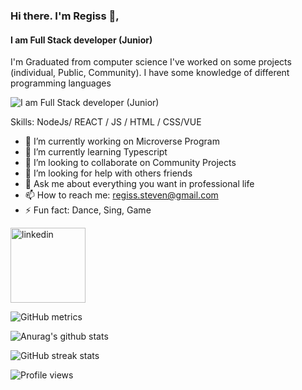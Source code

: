 ### Hi there. I'm Regiss 👋,
#### I am Full Stack developer (Junior)
I'm Graduated from computer science I've worked on some projects (individual, Public, Community). I have some knowledge of different programming languages 

![I am Full Stack developer (Junior)](https://i.pinimg.com/originals/3e/9d/52/3e9d52bc38fa287a4cf10dcf8139076d.gif)



Skills: NodeJs/ REACT / JS / HTML / CSS/VUE

- 🔭 I’m currently working on Microverse Program 
- 🌱 I’m currently learning Typescript 
- 👯 I’m looking to collaborate on Community Projects 
- 🤔 I’m looking for help with others friends 
- 💬 Ask me about everything you want in professional life 
- 📫 How to reach me: regiss.steven@gmail.com 
- ⚡ Fun fact: Dance, Sing, Game 

[<img src='https://www.logo.wine/a/logo/LinkedIn/LinkedIn-Logo.wine.svg' alt='linkedin' height='120'>](https://www.linkedin.com/in/regiss05/)

![GitHub metrics](https://metrics.lecoq.io/regiss05)  

![Anurag's github stats](https://github-readme-stats.vercel.app/api?username=regiss05)

![GitHub streak stats](https://github-readme-streak-stats.herokuapp.com/?user=regiss05)  

![Profile views](https://gpvc.arturio.dev/regiss05)  

